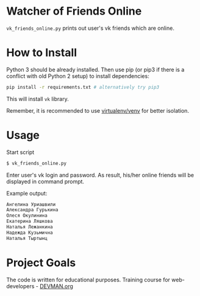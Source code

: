 # Watcher of Friends Online

`vk_friends_online.py` prints out user's vk friends which are online.

# How to Install

Python 3 should be already installed. Then use pip (or pip3 if there is a conflict with old Python 2 setup) to install dependencies:

```bash
pip install -r requirements.txt # alternatively try pip3
```
This will install `vk` library. 

Remember, it is recommended to use [virtualenv/venv](https://devman.org/encyclopedia/pip/pip_virtualenv/) for better isolation.

# Usage

Start script
```bash
$ vk_friends_online.py

```
Enter user's vk login and password. As result, his/her online friends will be displayed in command prompt.

Example output:  
```bash
Ангелина Уриашвили
Александра Гурькина
Олеся Окулинина
Екатерина Ляшкова
Наталья Лежанкина
Надежда Кузьмична
Наталья Тыртынц
```


# Project Goals

The code is written for educational purposes. Training course for web-developers - [DEVMAN.org](https://devman.org)
